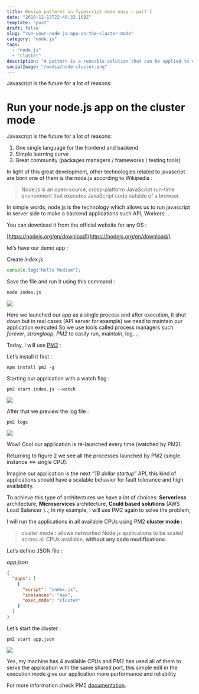 ```yaml
---
title: Design patterns in Typescript made easy — part I
date: "2018-12-13T22:40:32.169Z"
template: "post"
draft: false
slug: "run-your-node-js-app-on-the-cluster-mode"
category: "node.js"
tags:
  - "node.js"
  - "cluster"
description: "A pattern is a reusable solution that can be applied to commonly occurring problems in software design"
socialImage: "/media/node-cluster.png"
---
```


Javascript is the future for a lot of reasons:

# Run your node.js app on the cluster mode

Javascript is the future for a lot of reasons:

1.  One single language for the frontend and backend
2.  Simple learning curve
3.  Great community (packages managers / frameworks / testing tools)

In light of this great development, other technologies related to javascript are born one of them is the node.js according to Wikipedia :

> Node.js is an open-source, cross-platform JavaScript run-time environment that executes JavaScript code outside of a browser.

In simple words, node.js is the technology which allows us to run javascript in server side to make a backend applications such API, Workers …

You can download it from the official website for any OS :

[https://nodejs.org/en/download](https://nodejs.org/en/download/)

let’s have our demo app :

Create _index.js_

```js
console.log("Hello Medium");
```

Save the file and run it using this command :

```sh
node index.js
```

![](/media/1_eUuXPB_SYI0qRDRsiyczBw.png)

Here we launched our app as a single process and after execution, it shut down but in real cases (API server for example) we need to maintain our application executed So we use tools called process managers such _forever_, _strongloop_, _PM2_ to easily run, maintain, log…;

Today, I will use [PM2](http://pm2.keymetrics.io/) :

Let’s install it first :

```
npm install pm2 -g
```

Starting our application with a watch flag :

```
pm2 start index.js --watch
```

![](/media/1_zak8W2ZYSuf-wQjfp15aOw.png)

After that we preview the log file :

```
pm2 logs
```

![](/media/1_Xjo9MJ2AWUiEYIdzsTKTYQ.png)

Wow! Cool our application is re-launched every time (watched by PM2).

Returning to figure 2 we see all the processes launched by PM2 (single instance <=> single CPU).

Imagine our application is the next _“1B dollar startup”_ API, this kind of applications should have a scalable behavior for fault tolerance and high availability.

To achieve this type of architectures we have a lot of choices: **Serverless** architecture, **Microservices** architecture, **Could based solutions** (AWS Load Balancer )..; In my example, I will use PM2 again to solve the problem,

I will run the applications in all available CPUs using PM2 **cluster mode :**

> cluster mode **:** allows networked Node.js applications to be scaled across all CPUs available, **without any code modifications**.

Let’s define JSON file :

_app.json_

```json
{
  "apps": [
    {
      "script": "index.js",
      "instances": "max",
      "exec_mode": "cluster"
    }
  ]
}
```

Let’s start the cluster :

```
pm2 start app.json

```

![](/media/1_YGBhlZ5OlsIoCtMfUM4cxg.png)

Yes, my machine has 4 available CPUs and PM2 has used all of them to serve the application with the same shared port, this simple edit in the execution mode give our application more performance and reliability

For more information check PM2 [documentation](http://pm2.keymetrics.io/docs/usage/cluster-mode/#cluster-mode).
